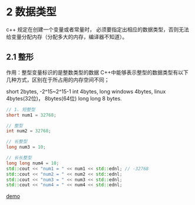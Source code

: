 # 2 数据类型
c++ 规定在创建一个变量或者常量时， 必须要指定出相应的数据类型，否则无法给变量分配内存（分配多大的内存，编译器不知道）。

## 2.1 整形
作用：整型变量标识的是整数类型的数据
C++中能够表示整型的数据类型有以下几种方式，区别在于所占用的内存空间不同；

short       2bytes, -2^15~2^15-1
int         4bytes,
long        windows 4bytes, linux 4bytes(32位)， 8bytes(64位)
long long   8 bytes.


```cpp
// 1. 短整型
short num1 = 32768;

// 整型
int num2 = 32768;

// 长整型
long num3 = 10;

// 长长整型
long long num4 = 10;
std::cout << "num1 = " << num1 << std::ednl; // -32768
std::cout << "num2 = " << num2 << std::ednl;
std::cout << "num3 = " << num3 << std::ednl;
std::cout << "num4 = " << num4 << std::ednl;
```
[demo](./code/08datatype.cpp)